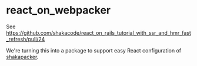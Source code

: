 # react_on_webpacker


See https://github.com/shakacode/react_on_rails_tutorial_with_ssr_and_hmr_fast_refresh/pull/24

We're turning this into a package to support easy React configuration of [shakapacker](https://github.com/shakacode/shakapacker).
